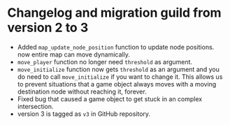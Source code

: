 # Changelog and migration guild from version 2 to 3  

* Added `map_update_node_position` function to update node positions. now entire map can move dynamically.  
* `move_player` function no longer need `threshold` as argument.  
* `move_initialize` function now gets `threshold` as an argument and you do need to call `move_initialize` if you want to change it. This allows us to prevent situations that a game object always moves with a moving destination node without reaching it, forever.  
* Fixed bug that caused a game object to get stuck in an complex intersection.  
* version 3 is tagged as `v3` in GitHub repository.  